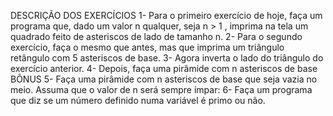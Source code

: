 DESCRIÇÃO DOS EXERCÍCIOS
1- Para o primeiro exercício de hoje, faça um programa que, dado um valor n qualquer, seja n > 1 , imprima na tela um quadrado feito de asteriscos de lado de tamanho n.
2- Para o segundo exercício, faça o mesmo que antes, mas que imprima um triângulo retângulo com 5 asteriscos de base.
3- Agora inverta o lado do triângulo do exercício anterior.
4- Depois, faça uma pirâmide com n asteriscos de base
BÔNUS
5- Faça uma pirâmide com n asteriscos de base que seja vazia no meio. Assuma que o valor de n será sempre ímpar:
6- Faça um programa que diz se um número definido numa variável é primo ou não.
